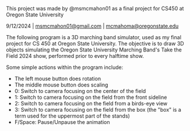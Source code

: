 This project was made by @msmcmahon01 as a final project for CS450 at Oregon State University

9/12/2024 | msmcmahon01@gmail.com | mcmahoma@oregonstate.edu

The following program is a 3D marching band simulator, used as my final project for CS 450 at
Oregon State University. The objective is to draw 3D objects simulating the Oregon State
University Marching Band's Take the Field 2024 show, performed prior to every halftime show.

Some simple actions within the program include:
- The left mouse button does rotation
- The middle mouse button does scaling
- 0: Switch to camera focusing on the center of the field
- 1: Switch to camera focusing on the field from the front sideline
- 2: Switch to camera focusing on the field from a birds-eye view
- 3: Switch to camera focusing on the field from the box
  (the "box" is a term used for the uppermost part of the stands)
- F/Space: Pause/Unpause the animation
